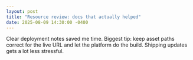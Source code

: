 ```yaml
---
layout: post
title: "Resource review: docs that actually helped"
date: 2025-08-09 14:30:00 -0400
---
```


Clear deployment notes saved me time. Biggest tip: keep asset paths correct for the live URL
and let the platform do the build. Shipping updates gets a lot less stressful.
